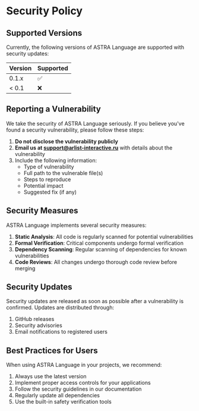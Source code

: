 # Security Policy

## Supported Versions

Currently, the following versions of ASTRA Language are supported with security updates:

| Version | Supported          |
| ------- | ------------------ |
| 0.1.x   | :white_check_mark: |
| < 0.1   | :x:                |

## Reporting a Vulnerability

We take the security of ASTRA Language seriously. If you believe you've found a security vulnerability, please follow these steps:

1. **Do not disclose the vulnerability publicly**
2. **Email us at support@arlist-interactive.ru** with details about the vulnerability
3. Include the following information:
   - Type of vulnerability
   - Full path to the vulnerable file(s)
   - Steps to reproduce
   - Potential impact
   - Suggested fix (if any)

## Security Measures

ASTRA Language implements several security measures:

1. **Static Analysis**: All code is regularly scanned for potential vulnerabilities
2. **Formal Verification**: Critical components undergo formal verification
3. **Dependency Scanning**: Regular scanning of dependencies for known vulnerabilities
4. **Code Reviews**: All changes undergo thorough code review before merging

## Security Updates

Security updates are released as soon as possible after a vulnerability is confirmed. Updates are distributed through:

1. GitHub releases
2. Security advisories
3. Email notifications to registered users

## Best Practices for Users

When using ASTRA Language in your projects, we recommend:

1. Always use the latest version
2. Implement proper access controls for your applications
3. Follow the security guidelines in our documentation
4. Regularly update all dependencies
5. Use the built-in safety verification tools